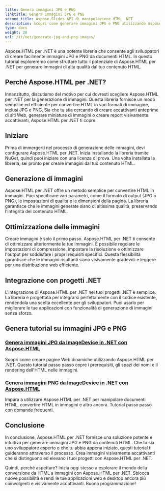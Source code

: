 ```yaml
---
title: Genera immagini JPG e PNG
linktitle: Genera immagini JPG e PNG
second_title: Aspose.Slides API di manipolazione HTML .NET
description: Scopri come generare immagini JPG e PNG utilizzando Aspose.HTML per .NET con i nostri tutorial. Crea grafica straordinaria senza sforzo.
type: docs
weight: 28
url: /it/net/generate-jpg-and-png-images/
---
```

 
Aspose.HTML per .NET è una potente libreria che consente agli sviluppatori di creare facilmente immagini JPG e PNG da documenti HTML. In questo tutorial esploreremo come sfruttare tutto il potenziale di Aspose.HTML per .NET per generare immagini di alta qualità dal tuo contenuto HTML.

## Perché Aspose.HTML per .NET?

Innanzitutto, discutiamo del motivo per cui dovresti scegliere Aspose.HTML per .NET per la generazione di immagini. Questa libreria fornisce un modo semplice ed efficiente per convertire HTML in vari formati di immagine, inclusi JPG e PNG. Sia che tu stia cercando di creare accattivanti anteprime di siti Web, generare miniature di immagini o creare report visivamente accattivanti, Aspose.HTML per .NET ti copre.

## Iniziare

Prima di immergerti nel processo di generazione delle immagini, devi configurare Aspose.HTML per .NET. Inizia installando la libreria tramite NuGet, quindi puoi iniziare con una licenza di prova. Una volta installata la libreria, sei pronto per creare immagini dal tuo contenuto HTML.

## Generazione di immagini

Aspose.HTML per .NET offre un metodo semplice per convertire HTML in immagini. Puoi specificare vari parametri, come il formato di output (JPG o PNG), le impostazioni di qualità e le dimensioni della pagina. La libreria garantisce che le immagini generate siano di altissima qualità, preservando l'integrità del contenuto HTML.

## Ottimizzazione delle immagini

Creare immagini è solo il primo passo. Aspose.HTML per .NET ti consente di ottimizzare ulteriormente le tue immagini. È possibile regolare le impostazioni di compressione, impostare la risoluzione e ottimizzare l'output per soddisfare i propri requisiti specifici. Questa flessibilità garantisce che le immagini risultanti siano visivamente gradevoli e leggere per una distribuzione web efficiente.

## Integrazione con progetti .NET

L'integrazione di Aspose.HTML per .NET nei tuoi progetti .NET è semplice. La libreria è progettata per integrarsi perfettamente con il codice esistente, rendendola una scelta eccellente per gli sviluppatori. Puoi usarlo per migliorare le tue applicazioni con funzionalità di generazione di immagini senza sforzo.

## Genera tutorial su immagini JPG e PNG
### [Genera immagini JPG da ImageDevice in .NET con Aspose.HTML](./generate-jpg-images-by-imagedevice/)
Scopri come creare pagine Web dinamiche utilizzando Aspose.HTML per .NET. Questo tutorial passo passo copre i prerequisiti, gli spazi dei nomi e il rendering dell'HTML nelle immagini.
### [Genera immagini PNG da ImageDevice in .NET con Aspose.HTML](./generate-png-images-by-imagedevice/)
Impara a utilizzare Aspose.HTML per .NET per manipolare documenti HTML, convertire HTML in immagini e altro ancora. Tutorial passo passo con domande frequenti.

## Conclusione

In conclusione, Aspose.HTML per .NET fornisce una soluzione potente e intuitiva per generare immagini JPG e PNG da contenuti HTML. Che tu sia uno sviluppatore esperto o che tu abbia appena iniziato, questi tutorial ti guideranno attraverso il processo. Crea immagini visivamente accattivanti che si distinguono ed elevano i tuoi progetti con Aspose.HTML per .NET.

Quindi, perché aspettare? Inizia oggi stesso a esplorare il mondo della conversione da HTML a immagini con Aspose.HTML per .NET. Sblocca nuove possibilità e rendi le tue applicazioni web e desktop ancora più coinvolgenti e visivamente accattivanti. Buona programmazione!